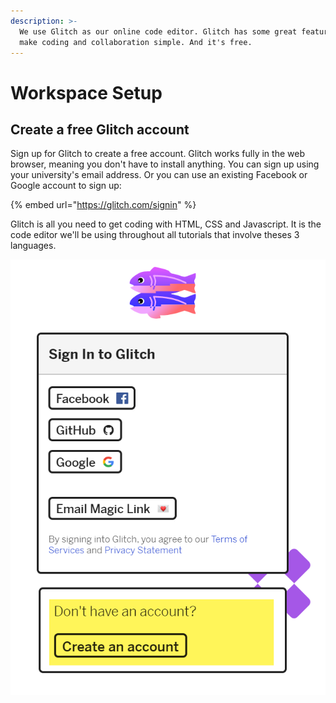 ```yaml
---
description: >-
  We use Glitch as our online code editor. Glitch has some great features that
  make coding and collaboration simple. And it's free.
---
```


# Workspace Setup

## Create a free Glitch account

Sign up for Glitch to create a free account. Glitch works fully in the web browser, meaning you don't have to install anything. You can sign up using your university's email address. Or you can use an existing Facebook or Google account to sign up:

{% embed url="https://glitch.com/signin" %}

Glitch is all you need to get coding with HTML, CSS and Javascript. It is the code editor we'll be using throughout all tutorials that involve theses 3 languages.

![The sign up page for Glitch (accessed: 05/2020).](<../.gitbook/assets/image (36).png>)

